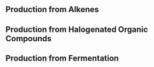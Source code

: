 ## Production from Alkenes

## Production from Halogenated Organic Compounds

## Production from Fermentation
